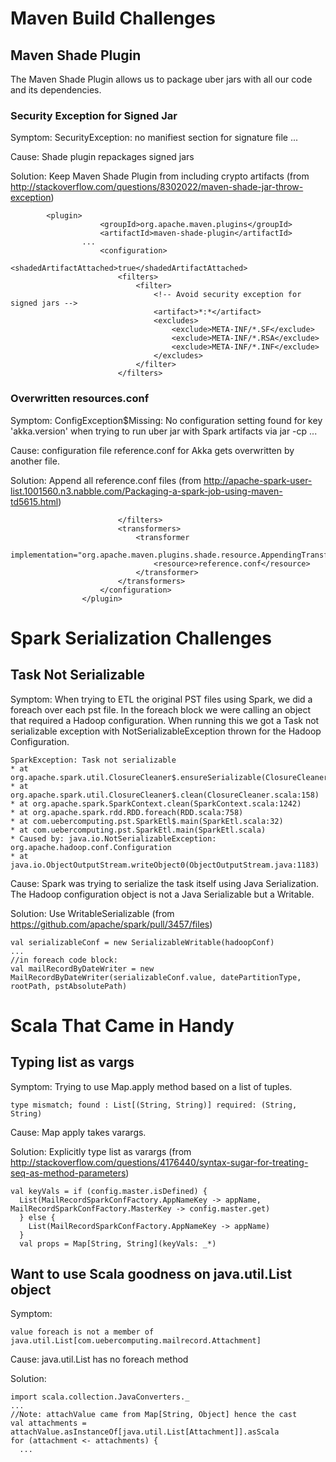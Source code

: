 # Maven Build Challenges

## Maven Shade Plugin
The Maven Shade Plugin allows us to package uber jars with all our code
and its dependencies.

### Security Exception for Signed Jar

Symptom: SecurityException: no manifiest section for signature file ...

Cause: Shade plugin repackages signed jars

Solution: Keep Maven Shade Plugin from including crypto artifacts
(from http://stackoverflow.com/questions/8302022/maven-shade-jar-throw-exception)

```
        <plugin>
					<groupId>org.apache.maven.plugins</groupId>
					<artifactId>maven-shade-plugin</artifactId>
				...
					<configuration>
						<shadedArtifactAttached>true</shadedArtifactAttached>
						<filters>
							<filter>
								<!-- Avoid security exception for signed jars -->
								<artifact>*:*</artifact>
								<excludes>
									<exclude>META-INF/*.SF</exclude>
									<exclude>META-INF/*.RSA</exclude>
									<exclude>META-INF/*.INF</exclude>
								</excludes>
							</filter>
						</filters>
```

### Overwritten resources.conf

Symptom: ConfigException$Missing: No configuration setting found for key 'akka.version' when trying to run uber jar with Spark artifacts via jar -cp <jar>...

Cause: configuration file reference.conf for Akka gets overwritten by another file.

Solution: Append all reference.conf files (from http://apache-spark-user-list.1001560.n3.nabble.com/Packaging-a-spark-job-using-maven-td5615.html)

```
						</filters>
						<transformers>
							<transformer
								implementation="org.apache.maven.plugins.shade.resource.AppendingTransformer">
								<resource>reference.conf</resource>
							</transformer>
						</transformers>
					</configuration>
				</plugin>
```
# Spark Serialization Challenges

## Task Not Serializable

Symptom: When trying to ETL the original PST files using Spark, we did a
foreach over each pst file. In the foreach block we were calling
an object that required a Hadoop configuration. When running this
we got a Task not serializable exception with NotSerializableException thrown for the Hadoop Configuration.

```
SparkException: Task not serializable
* at org.apache.spark.util.ClosureCleaner$.ensureSerializable(ClosureCleaner.scala:166)
* at org.apache.spark.util.ClosureCleaner$.clean(ClosureCleaner.scala:158)
* at org.apache.spark.SparkContext.clean(SparkContext.scala:1242)
* at org.apache.spark.rdd.RDD.foreach(RDD.scala:758)
* at com.uebercomputing.pst.SparkEtl$.main(SparkEtl.scala:32)
* at com.uebercomputing.pst.SparkEtl.main(SparkEtl.scala)
* Caused by: java.io.NotSerializableException: org.apache.hadoop.conf.Configuration
* at java.io.ObjectOutputStream.writeObject0(ObjectOutputStream.java:1183)
```

Cause: Spark was trying to serialize the task itself using Java Serialization. The Hadoop configuration object is not a Java Serializable but a Writable.

Solution: Use WritableSerializable (from https://github.com/apache/spark/pull/3457/files)

```
val serializableConf = new SerializableWritable(hadoopConf)
...
//in foreach code block:
val mailRecordByDateWriter = new MailRecordByDateWriter(serializableConf.value, datePartitionType, rootPath, pstAbsolutePath)
```

# Scala That Came in Handy

## Typing list as vargs

Symptom: Trying to use Map.apply method based on a list of tuples.
```
type mismatch; found : List[(String, String)] required: (String, String)
```

Cause: Map apply takes varargs.

Solution: Explicitly type list as varargs (from http://stackoverflow.com/questions/4176440/syntax-sugar-for-treating-seq-as-method-parameters)

```
val keyVals = if (config.master.isDefined) {
  List(MailRecordSparkConfFactory.AppNameKey -> appName, MailRecordSparkConfFactory.MasterKey -> config.master.get)
  } else {
    List(MailRecordSparkConfFactory.AppNameKey -> appName)
  }
  val props = Map[String, String](keyVals: _*)
```

## Want to use Scala goodness on java.util.List object

Symptom:

    value foreach is not a member of java.util.List[com.uebercomputing.mailrecord.Attachment]

Cause: java.util.List has no foreach method

Solution:

```
import scala.collection.JavaConverters._
...
//Note: attachValue came from Map[String, Object] hence the cast
val attachments = attachValue.asInstanceOf[java.util.List[Attachment]].asScala
for (attachment <- attachments) {
  ...
```

